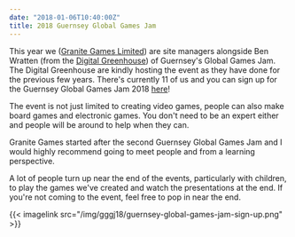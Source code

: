 ```yaml
---
date: "2018-01-06T10:40:00Z"
title: 2018 Guernsey Global Games Jam
---
```


This year we ([Granite Games Limited](https://granitegames.gg)) are site managers alongside Ben Wratten (from the [Digital Greenhouse](http://www.digitalgreenhouse.gg/)) of Guernsey's Global Games Jam. The Digital Greenhouse are kindly hosting the event as they have done for the previous few years. There's currently 11 of us and you can sign  up for the Guernsey Global Games Jam 2018 [here](https://globalgamejam.org/2018/jam-sites/guernsey)!

The event is not just limited to creating video games, people can also make board games and electronic games. You don't need to be an expert either and people will be around to help when they can.

Granite Games started after the second Guernsey Global Games Jam and I would highly recommend going to meet people and from a learning perspective.

A lot of people turn up near the end of the events, particularly with children, to play the games we've created and watch the presentations at the end. If you're not coming to the event, feel free to pop in near the end.

{{< imagelink src="/img/gggj18/guernsey-global-games-jam-sign-up.png" >}}
